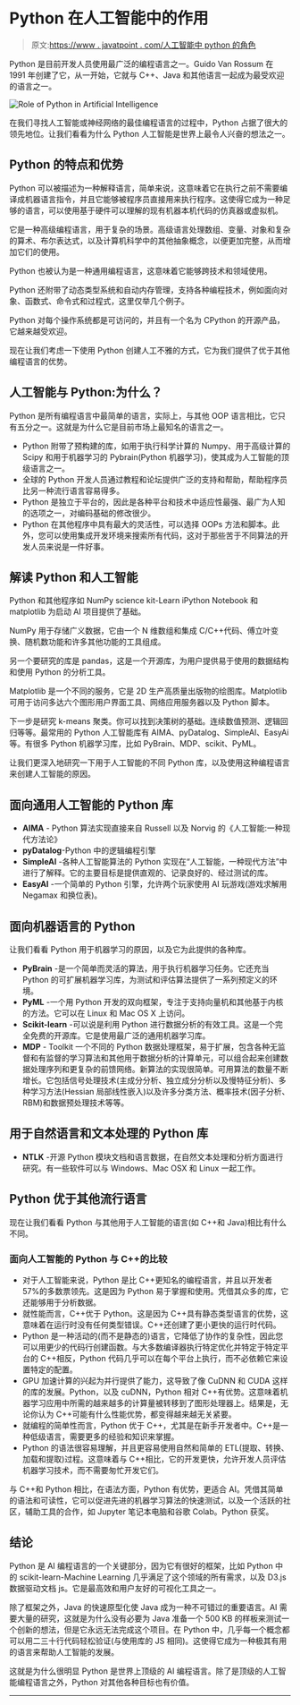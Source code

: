 # Python 在人工智能中的作用

> 原文:[https://www . javatpoint . com/人工智能中 python 的角色](https://www.javatpoint.com/role-of-python-in-artificial-intelligence)

Python 是目前开发人员使用最广泛的编程语言之一。Guido Van Rossum 在 1991 年创建了它，从一开始，它就与 C++、Java 和其他语言一起成为最受欢迎的语言之一。

![Role of Python in Artificial Intelligence](../Images/e54813848470221062eb4863c725c0b9.png)

在我们寻找人工智能或神经网络的最佳编程语言的过程中，Python 占据了很大的领先地位。让我们看看为什么 Python 人工智能是世界上最令人兴奋的想法之一。

## Python 的特点和优势

Python 可以被描述为一种解释语言，简单来说，这意味着它在执行之前不需要编译成机器语言指令，并且它能够被程序员直接用来执行程序。这使得它成为一种足够的语言，可以使用基于硬件可以理解的现有机器本机代码的仿真器或虚拟机。

它是一种高级编程语言，用于复杂的场景。高级语言处理数组、变量、对象和复杂的算术、布尔表达式，以及计算机科学中的其他抽象概念，以便更加完整，从而增加它们的使用。

Python 也被认为是一种通用编程语言，这意味着它能够跨技术和领域使用。

Python 还附带了动态类型系统和自动内存管理，支持各种编程技术，例如面向对象、函数式、命令式和过程式，这里仅举几个例子。

Python 对每个操作系统都是可访问的，并且有一个名为 CPython 的开源产品，它越来越受欢迎。

现在让我们考虑一下使用 Python 创建人工不雅的方式，它为我们提供了优于其他编程语言的优势。

## 人工智能与 Python:为什么？

Python 是所有编程语言中最简单的语言，实际上，与其他 OOP 语言相比，它只有五分之一。这就是为什么它是目前市场上最知名的语言之一。

*   Python 附带了预构建的库，如用于执行科学计算的 Numpy、用于高级计算的 Scipy 和用于机器学习的 Pybrain(Python 机器学习)，使其成为人工智能的顶级语言之一。
*   全球的 Python 开发人员通过教程和论坛提供广泛的支持和帮助，帮助程序员比另一种流行语言容易得多。
*   Python 是独立于平台的，因此是各种平台和技术中适应性最强、最广为人知的选项之一，对编码基础的修改很少。
*   Python 在其他程序中具有最大的灵活性，可以选择 OOPs 方法和脚本。此外，您可以使用集成开发环境来搜索所有代码，这对于那些苦于不同算法的开发人员来说是一件好事。

## 解读 Python 和人工智能

Python 和其他程序如 NumPy science kit-Learn iPython Notebook 和 matplotlib 为启动 AI 项目提供了基础。

NumPy 用于存储广义数据，它由一个 N 维数组和集成 C/C++代码、傅立叶变换、随机数功能和许多其他功能的工具组成。

另一个要研究的库是 pandas，这是一个开源库，为用户提供易于使用的数据结构和使用 Python 的分析工具。

Matplotlib 是一个不同的服务，它是 2D 生产高质量出版物的绘图库。Matplotlib 可用于访问多达六个图形用户界面工具、网络应用服务器以及 Python 脚本。

下一步是研究 k-means 聚类。你可以找到决策树的基础。连续数值预测、逻辑回归等等。最常用的 Python 人工智能库有 AIMA、pyDatalog、SimpleAI、EasyAi 等。有很多 Python 机器学习库，比如 PyBrain、MDP、scikit、PyML。

让我们更深入地研究一下用于人工智能的不同 Python 库，以及使用这种编程语言来创建人工智能的原因。

## 面向通用人工智能的 Python 库

*   **AIMA** - Python 算法实现直接来自 Russell 以及 Norvig 的《人工智能:一种现代方法论》
*   **pyDatalog**-Python 中的逻辑编程引擎
*   **SimpleAI** -各种人工智能算法的 Python 实现在“人工智能，一种现代方法”中进行了解释。它的主要目标是提供直观的、记录良好的、经过测试的库。
*   **EasyAI** -一个简单的 Python 引擎，允许两个玩家使用 AI 玩游戏(游戏求解用 Negamax 和换位表)。

## 面向机器语言的 Python

让我们看看 Python 用于机器学习的原因，以及它为此提供的各种库。

*   **PyBrain** -是一个简单而灵活的算法，用于执行机器学习任务。它还充当 Python 的可扩展机器学习库，为测试和评估算法提供了一系列预定义的环境。
*   **PyML** -一个用 Python 开发的双向框架，专注于支持向量机和其他基于内核的方法。它可以在 Linux 和 Mac OS X 上访问。
*   **Scikit-learn** -可以说是利用 Python 进行数据分析的有效工具。这是一个完全免费的开源库。它是使用最广泛的通用机器学习库。
*   **MDP** - Toolkit 一个不同的 Python 数据处理框架，易于扩展，包含各种无监督和有监督的学习算法和其他用于数据分析的计算单元，可以组合起来创建数据处理序列和更复杂的前馈网络。新算法的实现很简单。可用算法的数量不断增长。它包括信号处理技术(主成分分析、独立成分分析以及慢特征分析)、多种学习方法(Hessian 局部线性嵌入)以及许多分类方法、概率技术(因子分析、RBM)和数据预处理技术等等。

## 用于自然语言和文本处理的 Python 库

*   **NTLK** -开源 Python 模块文档和语言数据，在自然文本处理和分析方面进行研究。有一些软件可以与 Windows、Mac OSX 和 Linux 一起工作。

## Python 优于其他流行语言

现在让我们看看 Python 与其他用于人工智能的语言(如 C++和 Java)相比有什么不同。

### 面向人工智能的 Python 与 C++的比较

*   对于人工智能来说，Python 是比 C++更知名的编程语言，并且以开发者 57%的多数票领先。这是因为 Python 易于掌握和使用。凭借其众多的库，它还能够用于分析数据。
*   就性能而言，C++优于 Python。这是因为 C++具有静态类型语言的优势，这意味着在运行时没有任何类型错误。C++还创建了更小更快的运行时代码。
*   Python 是一种活动的(而不是静态的)语言，它降低了协作的复杂性，因此您可以用更少的代码行创建函数。与大多数编译器执行特定优化并特定于特定平台的 C++相反，Python 代码几乎可以在每个平台上执行，而不必依赖它来设置特定的配置。
*   GPU 加速计算的兴起为并行提供了能力，这导致了像 CuDNN 和 CUDA 这样的库的发展。Python，以及 cuDNN，Python 相对 C++有优势。这意味着机器学习应用中所需的越来越多的计算量被转移到了图形处理器上。结果是，无论你认为 C++可能有什么性能优势，都变得越来越无关紧要。
*   就编程的简单性而言，Python 优于 C++，尤其是在新手开发者中。C++是一种低级语言，需要更多的经验和知识来掌握。
*   Python 的语法很容易理解，并且更容易使用自然和简单的 ETL(提取、转换、加载和提取)过程。这意味着与 C++相比，它的开发更快，允许开发人员评估机器学习技术，而不需要匆忙开发它们。

与 C++和 Python 相比，在语法方面，Python 有优势，更适合 AI。凭借其简单的语法和可读性，它可以促进先进的机器学习算法的快速测试，以及一个活跃的社区，辅助工具的合作，如 Jupyter 笔记本电脑和谷歌 Colab。Python 获奖。

## 结论

Python 是 AI 编程语言的一个关键部分，因为它有很好的框架，比如 Python 中的 scikit-learn-Machine Learning 几乎满足了这个领域的所有需求，以及 D3.js 数据驱动文档 js。它是最高效和用户友好的可视化工具之一。

除了框架之外，Java 的快速原型化使 Java 成为一种不可错过的重要语言。AI 需要大量的研究，这就是为什么没有必要为 Java 准备一个 500 KB 的样板来测试一个创新的想法，但是它永远无法完成这个项目。在 Python 中，几乎每一个概念都可以用二三十行代码轻松验证(与使用库的 JS 相同)。这使得它成为一种极其有用的语言来帮助人工智能的发展。

这就是为什么很明显 Python 是世界上顶级的 AI 编程语言。除了是顶级的人工智能编程语言之外，Python 对其他各种目标也有价值。

* * *